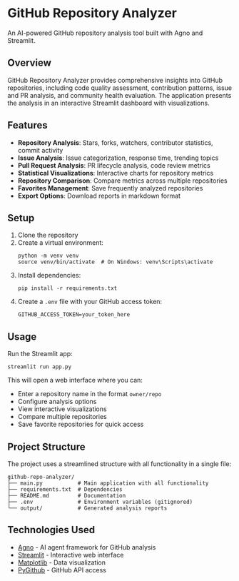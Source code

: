 # GitHub Repository Analyzer

An AI-powered GitHub repository analysis tool built with Agno and Streamlit.

## Overview

GitHub Repository Analyzer provides comprehensive insights into GitHub repositories, including code quality assessment, contribution patterns, issue and PR analysis, and community health evaluation. The application presents the analysis in an interactive Streamlit dashboard with visualizations.

## Features

- **Repository Analysis**: Stars, forks, watchers, contributor statistics, commit activity
- **Issue Analysis**: Issue categorization, response time, trending topics
- **Pull Request Analysis**: PR lifecycle analysis, code review metrics
- **Statistical Visualizations**: Interactive charts for repository metrics
- **Repository Comparison**: Compare metrics across multiple repositories
- **Favorites Management**: Save frequently analyzed repositories
- **Export Options**: Download reports in markdown format

## Setup

1. Clone the repository
2. Create a virtual environment:
   ```
   python -m venv venv
   source venv/bin/activate  # On Windows: venv\Scripts\activate
   ```
3. Install dependencies:
   ```
   pip install -r requirements.txt
   ```
4. Create a `.env` file with your GitHub access token:
   ```
   GITHUB_ACCESS_TOKEN=your_token_here
   ```

## Usage

Run the Streamlit app:

```
streamlit run app.py
```

This will open a web interface where you can:

- Enter a repository name in the format `owner/repo`
- Configure analysis options
- View interactive visualizations
- Compare multiple repositories
- Save favorite repositories for quick access

## Project Structure

The project uses a streamlined structure with all functionality in a single file:

```
github-repo-analyzer/
├── main.py           # Main application with all functionality
├── requirements.txt  # Dependencies
├── README.md         # Documentation
├── .env              # Environment variables (gitignored)
└── output/           # Generated analysis reports
```

## Technologies Used

- [Agno](https://docs.agno.com) - AI agent framework for GitHub analysis
- [Streamlit](https://streamlit.io/) - Interactive web interface
- [Matplotlib](https://matplotlib.org/) - Data visualization
- [PyGithub](https://pygithub.readthedocs.io/) - GitHub API access
